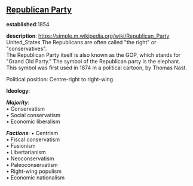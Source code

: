## [Republican Party](https://www.gop.com/)
**established**:1854  

**description**: https://simple.m.wikipedia.org/wiki/Republican_Party
United_States The Republicans are often called "the right" or "conservatives".   
The Republican Party itself is also known as the GOP, which stands for "Grand Old Party."   The symbol of the Republican party is the elephant.   
This symbol was first used in 1874 in a political cartoon, by Thomas Nast.  

Political position: Centre-right to right-wing

**Ideology**:

***Majority***:  
 • Conservatism  
 • Social conservatism  
 • Economic liberalism    

***Factions***:
 • Centrism  
 • Fiscal conservatism  
 • Fusionism  
 • Libertarianism  
 • Neoconservatism  
 • Paleoconservatism  
 • Right-wing populism  
 • Economic nationalism  

